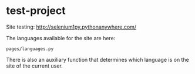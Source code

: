 # test-project

Site testing: http://selenium1py.pythonanywhere.com/

The languages available for the site are here:
```
pages/languages.py
```
There is also an auxiliary function that determines which language is on the site of the current user.
